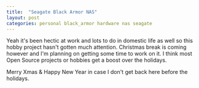 ```yaml
---
title:  "Seagate Black Armor NAS"
layout: post
categories: personal black_armor hardware nas seagate
---
```


Yeah it's been hectic at work and lots to do in domestic life as well so this hobby project hasn't gotten much attention. Christmas break is coming however and I'm planning on getting some time to work on it. I think most Open Source projects or hobbies get a boost over the holidays.

Merry Xmas & Happy New Year in case I don't get back here before the holidays.
